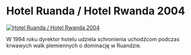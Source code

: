 Hotel Ruanda / Hotel Rwanda 2004 
=============
[![Hotel Ruanda / Hotel Rwanda 2004 ](http://vidos.pl/images/player.gif)](http://vidos.pl/hotel-ruanda-hotel-rwanda-2004)

 W 1994 roku dyrektor hotelu udziela schronienia uchodźcom podczas krwawych walk plemiennych o dominację w Ruandzie.
